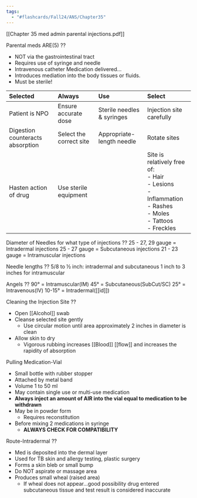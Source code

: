```yaml
---
tags:
  - "#flashcards/Fall24/ANS/Chapter35"
---
```

[[Chapter 35 med admin parental injections.pdf]]

Parental meds ARE(5)
??
- NOT via the gastrointestinal tract
- Requires use of syringe and needle
- Intravenous catheter Medication delivered...
- Introduces mediation into the body tissues or fluids.
- Must be sterile!
<!--SR:!2024-09-06,3,250!2024-09-06,3,250-->

| Selected                         | Always                  | Use                        | Select                                                                                                                 |
| :------------------------------- | :---------------------- | :------------------------- | :--------------------------------------------------------------------------------------------------------------------- |
| Patient is NPO                   | Ensure accurate dose    | Sterile needles & syringes | Injection site carefully                                                                                               |
| Digestion counteracts absorption | Select the correct site | Appropriate-length needle  | Rotate sites                                                                                                           |
| Hasten action of drug            | Use sterile equipment   |                            | Site is relatively free of:<br>- Hair<br>- Lesions<br>- Inflammation<br>- Rashes<br>- Moles<br>- Tattoos<br>- Freckles |

Diameter of Needles for what type of injections
??
25 - 27, 29 gauge = Intradermal injections 
25 - 27 gauge = Subcutaneous injections 
21 - 23 gauge = Intramuscular injections

Needle lengths
??
5/8 to ½ inch: intradermal and subcutaneous
1 inch to 3 inches for intramuscular

Angels
??
90° = Intramuscular(IM)
45° = Subcutaneous(SubCut/SC)
25° = Intravenous(IV)
10-15° = Intradermal([[id]])

Cleaning the Injection Site 
??
- Open [[Alcohol]] swab
- Cleanse selected site gently
	- Use circular motion until area approximately 2 inches in diameter is clean
- Allow skin to dry
	- Vigorous rubbing increases [[Blood]] [[flow]] and increases the rapidity of absorption

Pulling Medication-Vial 
- Small bottle with rubber stopper 
- Attached by metal band 
- Volume 1 to 50 ml 
- May contain single use or multi-use medication 
- **Always inject an amount of AIR into the vial equal to medication to be withdrawn** 
- May be in powder form 
	- Requires reconstitution 
- Before mixing 2 medications in syringe 
	- **ALWAYS CHECK FOR COMPATIBILITY**

Route-Intradermal 
??
- Med is deposited into the dermal layer 
- Used for TB skin and allergy testing, plastic surgery 
- Forms a skin bleb or small bump 
- Do NOT aspirate or massage area 
- Produces small wheal (raised area) 
	- If wheal does not appear...good possibility drug entered subcutaneous tissue and test result is considered inaccurate

